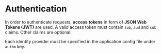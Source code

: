 # Authentication

In order to authenticate requests, **access tokens** in form of **JSON Web Tokens (JWT)** are used. A valid access token must contain `sub`, `aud` and `sub` claims. Other claims are optional.

Each identity provider must be specified in the application config file under `authn` key.
